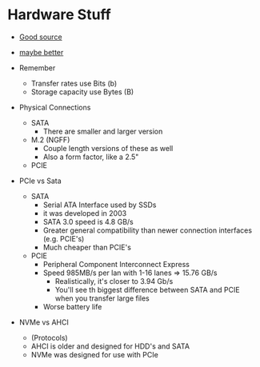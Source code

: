 Hardware Stuff
=============
- [Good source](https://www.makeuseof.com/tag/pcie-vs-sata-type-ssd-best/)
- [maybe better](https://sapphirenation.net/ssd-drives-part-connectors-interfaces-protocols/)

- Remember
  - Transfer rates use Bits (b)
  - Storage capacity use Bytes (B)

- Physical Connections
  - SATA
    - There are smaller and larger version
  - M.2 (NGFF)
    - Couple length versions of these as well
    - Also a form factor, like a 2.5"
  - PCIE



- PCIe vs Sata
  - SATA
    - Serial ATA Interface used by SSDs
    - it was developed in 2003
    - SATA 3.0 speed is 4.8 GB/s
    - Greater general compatibility than newer connection interfaces (e.g. PCIE's)
    - Much cheaper than PCIE's
  - PCIE
    - Peripheral Component Interconnect Express
    - Speed 985MB/s per lan with 1-16 lanes => 15.76 GB/s
      - Realistically, it's closer to 3.94 Gb/s
      - You'll see th biggest difference between SATA and PCIE when you transfer large files
    - Worse battery life
- NVMe vs AHCI
  - (Protocols)
  - AHCI is older and designed for HDD's and SATA
  - NVMe was designed for use with PCIe



